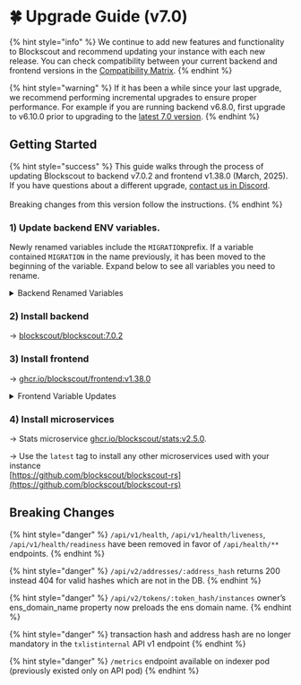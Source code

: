 # 🍀 Upgrade Guide (v7.0)

{% hint style="info" %}
We continue to add new features and functionality to Blockscout and recommend updating your instance with each new release. You can check compatibility between your current backend and frontend versions in the [Compatibility Matrix](../requirements/back-front-compatibility-matrix.md).
{% endhint %}

{% hint style="warning" %}
If it has been a while since your last upgrade, we recommend performing incremental upgrades to ensure proper performance. For example if you are running backend v6.8.0, first upgrade to v6.10.0 prior to upgrading to the [latest 7.0 version](https://github.com/blockscout/blockscout/releases).
{% endhint %}

## Getting Started

{% hint style="success" %}
This guide walks through the process of updating Blockscout to backend v7.0.2 and frontend v1.38.0 (March, 2025). If you have questions about a different upgrade, [contact us in Discord](https://discord.gg/blockscout).\
\
Breaking changes from this version follow the instructions.
{% endhint %}

### 1) Update backend ENV variables.&#x20;

Newly renamed variables include the `MIGRATION`prefix.  If a variable contained `MIGRATION` in the name previously, it has been moved to the beginning of the variable. Expand below to see all variables you need to rename.

<details>

<summary>Backend Renamed Variables</summary>



| Old name                                                       | New name                                                        |
| -------------------------------------------------------------- | --------------------------------------------------------------- |
| TOKEN\_ID\_MIGRATION\_FIRST\_BLOCK                             | MIGRATION\_TOKEN\_ID\_FIRST\_BLOCK                              |
| TOKEN\_ID\_MIGRATION\_CONCURRENCY                              | MIGRATION\_TOKEN\_ID\_CONCURRENCY                               |
| TOKEN\_ID\_MIGRATION\_BATCH\_SIZE                              | MIGRATION\_TOKEN\_ID\_BATCH\_SIZE                               |
| SHRINK\_INTERNAL\_TRANSACTIONS\_BATCH\_SIZE                    | MIGRATION\_SHRINK\_INTERNAL\_TRANSACTIONS\_BATCH\_SIZE          |
| SHRINK\_INTERNAL\_TRANSACTIONS\_CONCURRENCY                    | MIGRATION\_SHRINK\_INTERNAL\_TRANSACTIONS\_CONCURRENCY          |
| TOKEN\_INSTANCE\_OWNER\_MIGRATION\_CONCURRENCY                 | MIGRATION\_TOKEN\_INSTANCE\_OWNER\_CONCURRENCY                  |
| TOKEN\_INSTANCE\_OWNER\_MIGRATION\_BATCH\_SIZE                 | MIGRATION\_TOKEN\_INSTANCE\_OWNER\_BATCH\_SIZE                  |
| TOKEN\_INSTANCE\_OWNER\_MIGRATION\_ENABLED                     | MIGRATION\_TOKEN\_INSTANCE\_OWNER\_ENABLED                      |
| DENORMALIZATION\_MIGRATION\_BATCH\_SIZE                        | MIGRATION\_DENORMALIZATION\_BATCH\_SIZE                         |
| DENORMALIZATION\_MIGRATION\_CONCURRENCY                        | MIGRATION\_DENORMALIZATION\_CONCURRENCY                         |
| TOKEN\_TRANSFER\_TOKEN\_TYPE\_MIGRATION\_BATCH\_SIZE           | MIGRATION\_TOKEN\_TRANSFER\_TOKEN\_TYPE\_BATCH\_SIZE            |
| TOKEN\_TRANSFER\_TOKEN\_TYPE\_MIGRATION\_CONCURRENCY           | MIGRATION\_TOKEN\_TRANSFER\_TOKEN\_TYPE\_CONCURRENCY            |
| SANITIZE\_INCORRECT\_NFT\_BATCH\_SIZE                          | MIGRATION\_SANITIZE\_INCORRECT\_NFT\_BATCH\_SIZE                |
| SANITIZE\_INCORRECT\_NFT\_CONCURRENCY                          | MIGRATION\_SANITIZE\_INCORRECT\_NFT\_CONCURRENCY                |
| SANITIZE\_INCORRECT\_NFT\_TIMEOUT                              | MIGRATION\_SANITIZE\_INCORRECT\_NFT\_TIMEOUT                    |
| SANITIZE\_INCORRECT\_WETH\_BATCH\_SIZE                         | MIGRATION\_SANITIZE\_INCORRECT\_WETH\_BATCH\_SIZE               |
| SANITIZE\_INCORRECT\_WETH\_CONCURRENCY                         | MIGRATION\_SANITIZE\_INCORRECT\_WETH\_CONCURRENCY               |
| SANITIZE\_INCORRECT\_WETH\_TIMEOUT                             | MIGRATION\_SANITIZE\_INCORRECT\_WETH\_TIMEOUT                   |
| REINDEX\_INTERNAL\_TRANSACTIONS\_STATUS\_BATCH\_SIZE           | MIGRATION\_REINDEX\_INTERNAL\_TRANSACTIONS\_STATUS\_BATCH\_SIZE |
| REINDEX\_INTERNAL\_TRANSACTIONS\_STATUS\_CONCURRENCY           | MIGRATION\_REINDEX\_INTERNAL\_TRANSACTIONS\_STATUS\_CONCURRENCY |
| REINDEX\_INTERNAL\_TRANSACTIONS\_STATUS\_TIMEOUT               | MIGRATION\_REINDEX\_INTERNAL\_TRANSACTIONS\_STATUS\_TIMEOUT     |
| FILECOIN\_PENDING\_ADDRESS\_OPERATIONS\_MIGRATION\_BATCH\_SIZE | MIGRATION\_FILECOIN\_PENDING\_ADDRESS\_OPERATIONS\_BATCH\_SIZE  |
| FILECOIN\_PENDING\_ADDRESS\_OPERATIONS\_MIGRATION\_CONCURRENCY | MIGRATION\_FILECOIN\_PENDING\_ADDRESS\_OPERATIONS\_CONCURRENCY  |
| ARBITRUM\_DA\_RECORDS\_NORMALIZATION\_MIGRATION\_BATCH\_SIZE   | MIGRATION\_ARBITRUM\_DA\_RECORDS\_NORMALIZATION\_BATCH\_SIZE    |
| ARBITRUM\_DA\_RECORDS\_NORMALIZATION\_MIGRATION\_CONCURRENCY   | MIGRATION\_ARBITRUM\_DA\_RECORDS\_NORMALIZATION\_CONCURRENCY    |

</details>

### 2) Install backend

-> [blockscout/blockscout:7.0.2](https://hub.docker.com/layers/blockscout/blockscout/7.0.2/images/sha256-b846205631b5bf525022c7d15d076fe0fcbf627e00e03b8285aeccffed3ad145)

### 3) Install frontend

-> [ghcr.io/blockscout/frontend:v1.38.0](https://github.com/blockscout/frontend/pkgs/container/frontend/365117431?tag=v1.38.0)

<details>

<summary>Frontend Variable Updates</summary>

| From                                                                                          | To                                             | Example                                                                                                                                                                                                                                                                                                                                 |
| --------------------------------------------------------------------------------------------- | ---------------------------------------------- | --------------------------------------------------------------------------------------------------------------------------------------------------------------------------------------------------------------------------------------------------------------------------------------------------------------------------------------- |
| <p>NEXT_PUBLIC_ROLLUP_L1_BASE_URL<br><br>NEXT_PUBLIC_ROLLUP_PARENT_CHAIN_NAME<br></p>         | <p>NEXT_PUBLIC_ROLLUP_PARENT_CHAIN<br><br></p> | <p>current values<br><code>NEXT_PUBLIC_ROLLUP_L1_BASE_URL =&#x3C;L1-url></code><br><br><code>NEXT_PUBLIC_ROLLUP_PARENT_CHAIN_NAME =&#x3C;chain-name></code><br></p><p>new values<br><code>NEXT_PUBLIC_ROLLUP_PARENT_CHAIN={'name':'&#x3C;chain-name>','baseUrl':'&#x3C;L1-url>'}</code></p>                                             |
| NEXT\_PUBLIC\_RE\_CAPTCHA\_V3\_APP\_SITE\_KEY                                                 | NEXT\_PUBLIC\_RE\_CAPTCHA\_APP\_SITE\_KEY      |                                                                                                                                                                                                                                                                                                                                         |
| <p>NEXT_PUBLIC_HOMEPAGE_PLATE_TEXT_COLOR<br><br>NEXT_PUBLIC_HOMEPAGE_PLATE_BACKGROUND<br></p> | NEXT\_PUBLIC\_HOMEPAGE\_HERO\_BANNER\_CONFIG   | <p>current values<br><code>NEXT_PUBLIC_HOMEPAGE_PLATE_BACKGROUND=&#x3C;my-background></code><br><br><code>NEXT_PUBLIC_HOMEPAGE_PLATE_TEXT_COLOR=&#x3C;my-text-color></code><br><br>new values<br><code>NEXT_PUBLIC_HOMEPAGE_HERO_BANNER_CONFIG={'background':['&#x3C;my-background>'],'text_color':['&#x3C;my-text-color>']}</code></p> |

**Deprecated Frontend Variables**

| Deprecated                            |
| ------------------------------------- |
| NEXT\_PUBLIC\_AUTH0\_CLIENT\_ID       |
| NEXT\_PUBLIC\_AUTH\_URL               |
| NEXT\_PUBLIC\_LOGOUT\_URL             |
| FAVICON\_GENERATOR\_API\_KEY          |
| NEXT\_PUBLIC\_SENTRY\_DSN             |
| SENTRY\_CSP\_REPORT\_URI              |
| NEXT\_PUBLIC\_SENTRY\_ENABLE\_TRACING |

</details>

### 4) Install microservices

-> Stats microservice [ghcr.io/blockscout/stats:v2.5.0](https://github.com/blockscout/blockscout-rs/pkgs/container/stats/353347284?tag=v2.5.0).

-> Use the `latest` tag to install any other microservices used with your instance\
[https://github.com/blockscout/blockscout-rs](https://github.com/blockscout/blockscout-rs)

## Breaking Changes

{% hint style="danger" %}
`/api/v1/health`, `/api/v1/health/liveness`, `/api/v1/health/readiness` have been removed in favor of `/api/health/**` endpoints.&#x20;
{% endhint %}

{% hint style="danger" %}
`/api/v2/addresses/:address_hash` returns 200 instead 404 for valid hashes which are not in the DB.
{% endhint %}

{% hint style="danger" %}
`/api/v2/tokens/:token_hash/instances` owner’s ens\_domain\_name property now preloads the ens domain name.
{% endhint %}

{% hint style="danger" %}
transaction hash and address hash are no longer mandatory in the `txlistinternal` API v1 endpoint
{% endhint %}

{% hint style="danger" %}
`/metrics` endpoint available on indexer pod (previously existed only on API pod)
{% endhint %}
